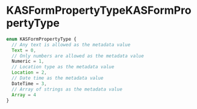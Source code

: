 # <a name="kasformpropertytype"></a><span data-ttu-id="2c970-101">KASFormPropertyType</span><span class="sxs-lookup"><span data-stu-id="2c970-101">KASFormPropertyType</span></span>
```typescript
enum KASFormPropertyType {
  // Any text is allowed as the metadata value
  Text = 0,
  // Only numbers are allowed as the metadata value
  Numeric = 1,
  // Location type as the metadata value
  Location = 2,
  // Date time as the metadata value
  DateTime = 3,
  // Array of strings as the metadata value
  Array = 4
}
```
